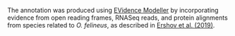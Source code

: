[//]: # (Created by ./bin/manage_files.pl from ./species/Opisthorchis_felineus/PRJNA413383/Opisthorchis_felineus_PRJNA413383.annotation.html on Thu Jun 11 13:45:07 2020)
The annotation was produced using [EVidence Modeller](https://evidencemodeler.github.io/) by incorporating evidence from open reading frames, RNASeq reads, and protein alignments from species related to _O. felineus_, as described in [Ershov et al. (2019)](https://www.ncbi.nlm.nih.gov/pubmed/31117933).
